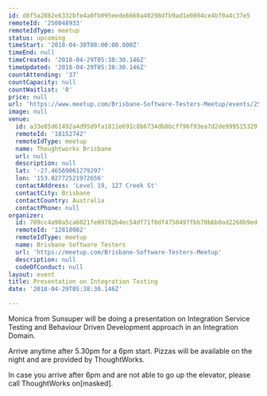 ```yaml
---
id: d8f5a2882e6332bfe4a0fb095eede6660a40298dfb9ad1e0804ce4bf0a4c37e5
remoteId: '250048933'
remoteIdType: meetup
status: upcoming
timeStart: '2018-04-30T08:00:00.000Z'
timeEnd: null
timeCreated: '2018-04-29T05:38:30.146Z'
timeUpdated: '2018-04-29T05:38:30.146Z'
countAttending: '37'
countCapacity: null
countWaitlist: '0'
price: null
url: 'https://www.meetup.com/Brisbane-Software-Testers-Meetup/events/250048933/'
image: null
venue:
  id: a33e85d61492a4d95d9fa1811e691c8b6734db8bcff96f93ea7d2de999515329
  remoteId: '18152742'
  remoteIdType: meetup
  name: Thoughtworks Brisbane
  url: null
  description: null
  lat: '-27.46569061279297'
  lon: '153.02772521972656'
  contactAddress: 'Level 19, 127 Creek St'
  contactCity: Brisbane
  contactCountry: Australia
  contactPhone: null
organizer:
  id: 709cc4a90a5ca6021fe09782b4ec54df71f0df4750497fbb70b6b0ad2260b9ed
  remoteId: '12818082'
  remoteIdType: meetup
  name: Brisbane Software Testers
  url: 'https://meetup.com/Brisbane-Software-Testers-Meetup'
  description: null
  codeOfConduct: null
layout: event
title: Presentation on Integration Testing
date: '2018-04-29T05:38:30.146Z'

---
```

<p>Monica from Sunsuper will be doing a presentation on Integration Service Testing and Behaviour Driven Development approach in an Integration Domain.</p> <p>Arrive anytime after 5.30pm for a 6pm start. Pizzas will be available on the night and are provided by ThoughtWorks.</p> <p>In case you arrive after 6pm and are not able to go up the elevator, please call ThoughtWorks on[masked].</p>
